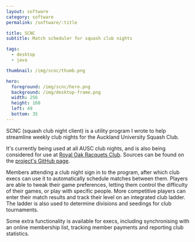 ```yaml
---
layout: software
category: software
permalink: /software/:title

title: SCNC
subtitle: Match scheduler for squash club nights

tags:
  - desktop
  - java

thumbnail: /img/scnc/thumb.png

hero:
  foreground: /img/scnc/hero.png
  background: /img/desktop-frame.png
  width: 256
  height: 160
  left: 49
  bottom: 35
---
```

SCNC (squash club night client) is a utility program I wrote to help streamline weekly club nights for the Auckland University Squash Club.

It's currently being used at all AUSC club nights, and is also being considered for use at [Royal Oak Racquets Club](http://www.royaloakracquets.co.nz/).
Sources can be found on the [project's GitHub page](https://github.com/edpenz/scnc).

Members attending a club night sign in to the program, after which club execs can use it to automatically schedule matches between them.
Players are able to tweak their game preferences, letting them control the difficulty of their games, or play with specific people.
More competitive players can enter their match results and track their level on an integrated club ladder.
The ladder is also used to determine divisions and seedings for club tournaments.

Some extra functionality is available for execs, including synchronising with an online membership list, tracking member payments and reporting club statistics.
